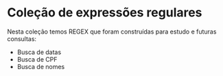 # Coleção de expressões regulares

Nesta coleção temos REGEX que foram construídas para estudo e futuras consultas:
* Busca de datas
* Busca de CPF
* Busca de nomes
